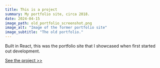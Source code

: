 ```yaml
---
title: This is a project
summary: My portfolio site, circa 2018.
date: 2024-04-15
image_path: old_portfolio_screenshot.png
image_alt: "Image of the former portfolio site"
image_subtitle: "The old portfolio."
---
```


Built in React, this was the portfolio site that I showcased when first started out development.

[See the project >>](https://teebl.github.io/portfolio)
